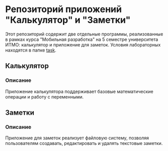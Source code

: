 # Репозиторий приложений "Калькулятор" и "Заметки"

Этот репозиторий содержит две отдельные программы, реализованные в рамках курса "Мобильная разработка" на 5 семестре университета ИТМО: калькулятор и приложение для заметок. Условия лабораторных находятся в папке [task](/task/).

## Калькулятор

### Описание
Приложение калькулятора поддерживает базовые математические операции и работу с переменными. 

## Заметки

### Описание
Приложение для заметок реализует файловую систему, позволяя пользователям создавать, редактировать и удалять текстовые заметки.
